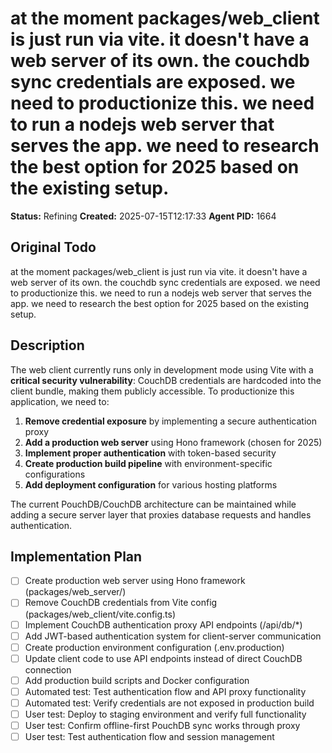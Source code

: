 # at the moment packages/web_client is just run via vite. it doesn't have a web server of its own. the couchdb sync credentials are exposed. we need to productionize this. we need to run a nodejs web server that serves the app. we need to research the best option for 2025 based on the existing setup.

**Status:** Refining
**Created:** 2025-07-15T12:17:33
**Agent PID:** 1664

## Original Todo

at the moment packages/web_client is just run via vite. it doesn't have a web server of its own. the couchdb sync credentials are exposed. we need to productionize this. we need to run a nodejs web server that serves the app. we need to research the best option for 2025 based on the existing setup.

## Description

The web client currently runs only in development mode using Vite with a **critical security vulnerability**: CouchDB credentials are hardcoded into the client bundle, making them publicly accessible. To productionize this application, we need to:

1. **Remove credential exposure** by implementing a secure authentication proxy
2. **Add a production web server** using Hono framework (chosen for 2025)
3. **Implement proper authentication** with token-based security  
4. **Create production build pipeline** with environment-specific configurations
5. **Add deployment configuration** for various hosting platforms

The current PouchDB/CouchDB architecture can be maintained while adding a secure server layer that proxies database requests and handles authentication.

## Implementation Plan

- [ ] Create production web server using Hono framework (packages/web_server/)
- [ ] Remove CouchDB credentials from Vite config (packages/web_client/vite.config.ts)
- [ ] Implement CouchDB authentication proxy API endpoints (/api/db/*)
- [ ] Add JWT-based authentication system for client-server communication
- [ ] Create production environment configuration (.env.production)
- [ ] Update client code to use API endpoints instead of direct CouchDB connection
- [ ] Add production build scripts and Docker configuration
- [ ] Automated test: Test authentication flow and API proxy functionality
- [ ] Automated test: Verify credentials are not exposed in production build
- [ ] User test: Deploy to staging environment and verify full functionality
- [ ] User test: Confirm offline-first PouchDB sync works through proxy
- [ ] User test: Test authentication flow and session management